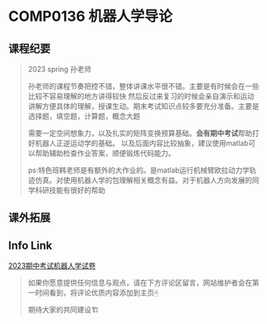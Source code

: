 
# COMP0136 机器人学导论

## 课程纪要
> 2023 spring 孙老师
> 
> 孙老师的课程节奏把控不错，整体讲课水平很不错。主要是有时候会在一些比较不容易理解的地方讲得较快
> 然后反过来复习的时候会亲自演示和运动讲解方便具体的理解，授课生动。期末考试知识点较多要充分准备。主要是选择题，填空题，计算题，概念大题
> 
> 
> 
> 需要一定空间想象力，以及扎实的矩阵变换预算基础。**会有期中考试**帮助打好机器人正逆运动学的基础。
> 以及后面内容比较抽象，建议使用matlab可以帮助辅助检查作业答案，顺便锻炼代码能力。
> 
> 
> ps:特色班韩老师是有额外的大作业的。是matlab运行机械臂欧拉动力学轨迹仿真。对使用机器人学的包理解相关概念有益。对于机器人方向发展的同学科研技能有很好的帮助

## 课外拓展

## Info Link

[2023期中考试机器人学试卷](https://github.com/NKUAI-ICU-REPO/NKUAI.ICU/raw/site-org/resources/grade3/COMP0136/2023年度第二学期机器人学导论期中试卷.pdf)

> 如果你愿意提供任何信息与观点，请在下方评论区留言，网站维护者会在第一时间看到，将评论优质内容添加到主页🖱
>
> 期待大家的共同建设🏗

